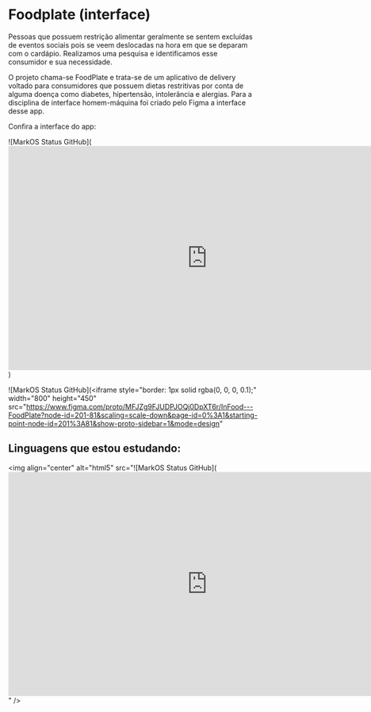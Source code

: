 # Foodplate (interface)
Pessoas que possuem restrição alimentar geralmente se sentem excluídas de eventos sociais pois se veem deslocadas na hora em que se deparam com o cardápio. Realizamos uma pesquisa e identificamos esse consumidor e sua necessidade.

O projeto chama-se FoodPlate e trata-se de um aplicativo de delivery voltado para consumidores que possuem dietas restritivas por conta de alguma doença como diabetes, hipertensão, intolerância e alergias. Para a disciplina de interface homem-máquina foi criado pelo Figma a interface desse app.

Confira a interface do app: 


![MarkOS Status GitHub](<iframe style="border: 1px solid rgba(0, 0, 0, 0.1);" width="800" height="450" src="https://www.figma.com/embed?embed_host=share&url=https%3A%2F%2Fwww.figma.com%2Fproto%2FMFJZg9FJUDPJOQj0DpXT6r%2FInFood---FoodPlate%3Fnode-id%3D201-81%26scaling%3Dscale-down%26page-id%3D0%253A1%26starting-point-node-id%3D201%253A81%26show-proto-sidebar%3D1%26mode%3Ddesign" allowfullscreen></iframe>)

![MarkOS Status GitHub](<iframe style="border: 1px solid rgba(0, 0, 0, 0.1);" width="800" height="450" src="https://www.figma.com/proto/MFJZg9FJUDPJOQj0DpXT6r/InFood---FoodPlate?node-id=201-81&scaling=scale-down&page-id=0%3A1&starting-point-node-id=201%3A81&show-proto-sidebar=1&mode=design"

## Linguagens que estou estudando:
<img align="center" alt="html5" src="![MarkOS Status GitHub](<iframe style="border: 1px solid rgba(0, 0, 0, 0.1);" width="800" height="450" src="https://www.figma.com/embed?embed_host=share&url=https%3A%2F%2Fwww.figma.com%2Fproto%2FMFJZg9FJUDPJOQj0DpXT6r%2FInFood---FoodPlate%3Fnode-id%3D201-81%26scaling%3Dscale-down%26page-id%3D0%253A1%26starting-point-node-id%3D201%253A81%26show-proto-sidebar%3D1%26mode%3Ddesign" allowfullscreen></iframe>" />
